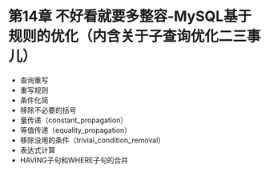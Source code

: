 # 第14章 不好看就要多整容-MySQL基于规则的优化（内含关于子查询优化二三事儿）

- 查询重写
- 重写规则
- 条件化简
- 移除不必要的括号
- 量传递（constant_propagation）
- 等值传递（equality_propagation）
- 移除没用的条件（trivial_condition_removal）
- 表达式计算
- HAVING子句和WHERE子句的合并